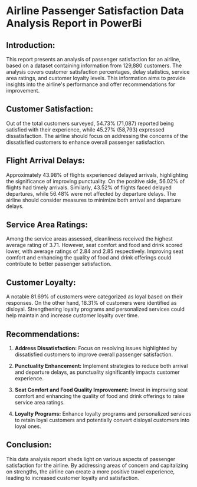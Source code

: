# Airline Passenger Satisfaction Data Analysis Report in PowerBi

## Introduction:
This report presents an analysis of passenger satisfaction for an airline, based on a dataset containing information from 129,880 customers. The analysis covers customer satisfaction percentages, delay statistics, service area ratings, and customer loyalty levels. This information aims to provide insights into the airline's performance and offer recommendations for improvement.

## Customer Satisfaction:
Out of the total customers surveyed, 54.73% (71,087) reported being satisfied with their experience, while 45.27% (58,793) expressed dissatisfaction. The airline should focus on addressing the concerns of the dissatisfied customers to enhance overall passenger satisfaction.

## Flight Arrival Delays:
Approximately 43.98% of flights experienced delayed arrivals, highlighting the significance of improving punctuality. On the positive side, 56.02% of flights had timely arrivals. Similarly, 43.52% of flights faced delayed departures, while 56.48% were not affected by departure delays. The airline should consider measures to minimize both arrival and departure delays.

## Service Area Ratings:
Among the service areas assessed, cleanliness received the highest average rating of 3.71. However, seat comfort and food and drink scored lower, with average ratings of 2.84 and 2.85 respectively. Improving seat comfort and enhancing the quality of food and drink offerings could contribute to better passenger satisfaction.

## Customer Loyalty:
A notable 81.69% of customers were categorized as loyal based on their responses. On the other hand, 18.31% of customers were identified as disloyal. Strengthening loyalty programs and personalized services could help maintain and increase customer loyalty over time.

## Recommendations:
1. **Address Dissatisfaction:** Focus on resolving issues highlighted by dissatisfied customers to improve overall passenger satisfaction.

2. **Punctuality Enhancement:** Implement strategies to reduce both arrival and departure delays, as punctuality significantly impacts customer experience.

3. **Seat Comfort and Food Quality Improvement:** Invest in improving seat comfort and enhancing the quality of food and drink offerings to raise service area ratings.

4. **Loyalty Programs:** Enhance loyalty programs and personalized services to retain loyal customers and potentially convert disloyal customers into loyal ones.

## Conclusion:
This data analysis report sheds light on various aspects of passenger satisfaction for the airline. By addressing areas of concern and capitalizing on strengths, the airline can create a more positive travel experience, leading to increased customer loyalty and satisfaction.
